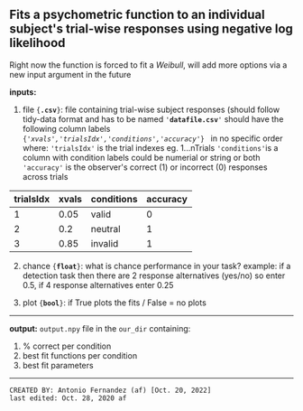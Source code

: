 Fits a psychometric function to an individual subject's
trial-wise responses using negative log likelihood
---  
Right now the function is forced to fit a *Weibull*, will add more options via a new input argument in the future

**inputs:** 
1. file   <code>{**.csv**}</code>:  file containing trial-wise subject responses (should follow tidy-data format and has to be named <code>'**datafile.csv**'</code> 
    should have the following column labels <code>{*'xvals','trialsIdx','conditions','accuracy'*} </code> in no specific order where:
    <code>'trialsIdx'</code> is the trial indexes eg. 1...nTrials 
    <code>'conditions'</code>is a column with condition labels could be numerial or string or both 
    <code>'accuracy'</code> is the observer's correct (1) or incorrect (0) responses across trials                

|trialsIdx|xvals|conditions|accuracy|
| ------- | --- | -------- | ------ | 
|   1      |  0.05   |  valid        |   0      |  
|   2      |  0.2   |  neutral        |   1      |  
|   3      |  0.85   |  invalid        |   1      |  


2. chance  <code>{**float**}</code>:  what is chance performance in your task? example: if a detection task then there are 2 response alternatives (yes/no) so enter 0.5, if 4 response alternatives enter 0.25

3. plot  <code>{**bool**}</code>:  if True plots the fits / False = no plots 

***

**output:**
<code>output.npy</code> file in the <code>our_dir</code> containing:
1. % correct per condition
2. best fit functions per condition
3. best fit parameters
          

***


    CREATED BY: Antonio Fernandez (af) [Oct. 20, 2022] 
    last edited: Oct. 28, 2020 af
    
